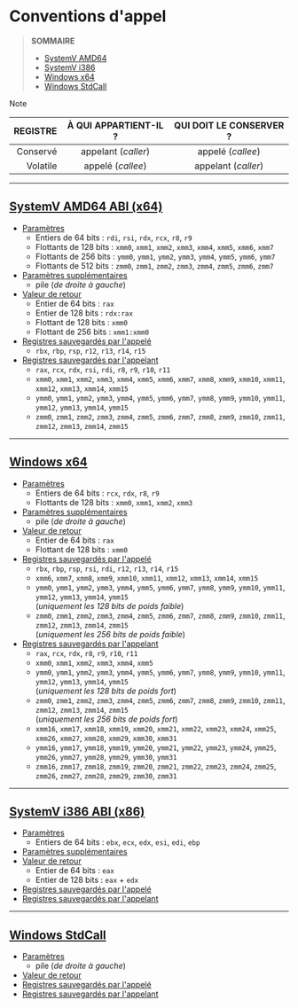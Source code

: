# Conventions d'appel

> **SOMMAIRE**
> + [SystemV AMD64](#systemv-amd64)
> + [SystemV i386](#systemv-i386)
> + [Windows x64](#windows-x64)
> + [Windows StdCall](#windows-stdcall)

> [!NOTE]
> |REGISTRE|À QUI APPARTIENT-IL ?|QUI DOIT LE CONSERVER ?|
> |--:|:--:|:--:|
> |Conservé|appelant (_caller_)|appelé (_callee_)|
> |Volatile|appelé (_callee_)|appelant (_caller_)|

---

## [SystemV AMD64 ABI (x64)](https://cs61.seas.harvard.edu/site/pdf/x86-64-abi-20210928.pdf)

+ <ins>Paramètres</ins>
    + Entiers de 64 bits : `rdi`, `rsi`, `rdx`, `rcx`, `r8`, `r9`
    + Flottants de 128 bits : `xmm0`, `xmm1`, `xmm2`, `xmm3`, `xmm4`, `xmm5`, `xmm6`, `xmm7`
    + Flottants de 256 bits : `ymm0`, `ymm1`, `ymm2`, `ymm3`, `ymm4`, `ymm5`, `ymm6`, `ymm7`
    + Flottants de 512 bits : `zmm0`, `zmm1`, `zmm2`, `zmm3`, `zmm4`, `zmm5`, `zmm6`, `zmm7`
+ <ins>Paramètres supplémentaires</ins>
    + pile (_de droite à gauche_)
+ <ins>Valeur de retour</ins>
    + Entier de 64 bits : `rax`
    + Entier de 128 bits : `rdx:rax`
    + Flottant de 128 bits : `xmm0`
    + Flottant de 256 bits : `xmm1:xmm0`
+ <ins>Registres sauvegardés par l'appelé</ins>
    + `rbx`, `rbp`, `rsp`, `r12`, `r13`, `r14`, `r15`
+ <ins>Registres sauvegardés par l'appelant</ins>
    + `rax`, `rcx`, `rdx`, `rsi`, `rdi`, `r8`, `r9`, `r10`, `r11`
    + `xmm0`, `xmm1`, `xmm2`, `xmm3`, `xmm4`, `xmm5`, `xmm6`, `xmm7`, `xmm8`, `xmm9`, `xmm10`, `xmm11`, `xmm12`, `xmm13`, `xmm14`, `xmm15`
    + `ymm0`, `ymm1`, `ymm2`, `ymm3`, `ymm4`, `ymm5`, `ymm6`, `ymm7`, `ymm8`, `ymm9`, `ymm10`, `ymm11`, `ymm12`, `ymm13`, `ymm14`, `ymm15`
    + `zmm0`, `zmm1`, `zmm2`, `zmm3`, `zmm4`, `zmm5`, `zmm6`, `zmm7`, `zmm8`, `zmm9`, `zmm10`, `zmm11`, `zmm12`, `zmm13`, `zmm14`, `zmm15`

---

## [Windows x64](https://learn.microsoft.com/en-us/cpp/build/x64-software-conventions)

+ <ins>Paramètres</ins>
    + Entiers de 64 bits : `rcx`, `rdx`, `r8`, `r9`
    + Flottants de 128 bits : `xmm0`, `xmm1`, `xmm2`, `xmm3`
+ <ins>Paramètres supplémentaires</ins>
    + pile (_de droite à gauche_)
+ <ins>Valeur de retour</ins>
    + Entier de 64 bits : `rax`
    + Flottant de 128 bits : `xmm0`
+ <ins>Registres sauvegardés par l'appelé</ins>
    + `rbx`, `rbp`, `rsp`, `rsi`, `rdi`, `r12`, `r13`, `r14`, `r15`
    + `xmm6`, `xmm7`, `xmm8`, `xmm9`, `xmm10`, `xmm11`, `xmm12`, `xmm13`, `xmm14`, `xmm15`
    + `ymm0`, `ymm1`, `ymm2`, `ymm3`, `ymm4`, `ymm5`, `ymm6`, `ymm7`, `ymm8`, `ymm9`, `ymm10`, `ymm11`, `ymm12`, `ymm13`, `ymm14`, `ymm15`<br>(_uniquement les 128 bits de poids faible_)
    + `zmm0`, `zmm1`, `zmm2`, `zmm3`, `zmm4`, `zmm5`, `zmm6`, `zmm7`, `zmm8`, `zmm9`, `zmm10`, `zmm11`, `zmm12`, `zmm13`, `zmm14`, `zmm15`<br>(_uniquement les 256 bits de poids faible_)
+ <ins>Registres sauvegardés par l'appelant</ins>
    + `rax`, `rcx`, `rdx`, `r8`, `r9`, `r10`, `r11`
    + `xmm0`, `xmm1`, `xmm2`, `xmm3`, `xmm4`, `xmm5`
    + `ymm0`, `ymm1`, `ymm2`, `ymm3`, `ymm4`, `ymm5`, `ymm6`, `ymm7`, `ymm8`, `ymm9`, `ymm10`, `ymm11`, `ymm12`, `ymm13`, `ymm14`, `ymm15`<br>(_uniquement les 128 bits de poids fort_)
    + `zmm0`, `zmm1`, `zmm2`, `zmm3`, `zmm4`, `zmm5`, `zmm6`, `zmm7`, `zmm8`, `zmm9`, `zmm10`, `zmm11`, `zmm12`, `zmm13`, `zmm14`, `zmm15`<br>(_uniquement les 256 bits de poids fort_)
    + `xmm16`, `xmm17`, `xmm18`, `xmm19`, `xmm20`, `xmm21`, `xmm22`, `xmm23`, `xmm24`, `xmm25`, `xmm26`, `xmm27`, `xmm28`, `xmm29`, `xmm30`, `xmm31`
    + `ymm16`, `ymm17`, `ymm18`, `ymm19`, `ymm20`, `ymm21`, `ymm22`, `ymm23`, `ymm24`, `ymm25`, `ymm26`, `ymm27`, `ymm28`, `ymm29`, `ymm30`, `ymm31`
    + `zmm16`, `zmm17`, `zmm18`, `zmm19`, `zmm20`, `zmm21`, `zmm22`, `zmm23`, `zmm24`, `zmm25`, `zmm26`, `zmm27`, `zmm28`, `zmm29`, `zmm30`, `zmm31`

---

## [SystemV i386 ABI (x86)](https://uclibc.org/docs/psABI-i386.pdf)

+ <ins>Paramètres</ins>
    + Entiers de 64 bits : `ebx`, `ecx`, `edx`, `esi`, `edi`, `ebp`
+ <ins>Paramètres supplémentaires</ins>
+ <ins>Valeur de retour</ins>
    + Entier de 64 bits : `eax`
    + Entier de 128 bits : `eax` + `edx`
+ <ins>Registres sauvegardés par l'appelé</ins>
+ <ins>Registres sauvegardés par l'appelant</ins>

---

## [Windows StdCall](https://learn.microsoft.com/en-us/cpp/cpp/stdcall)

+ <ins>Paramètres</ins>
    + pile (_de droite à gauche_)
+ <ins>Valeur de retour</ins>
+ <ins>Registres sauvegardés par l'appelé</ins>
+ <ins>Registres sauvegardés par l'appelant</ins>
